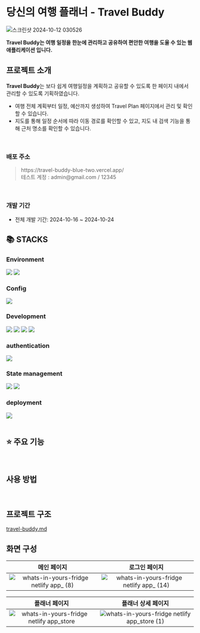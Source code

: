 # 당신의 여행 플래너 - Travel Buddy
![스크린샷 2024-10-12 030526](https://github.com/user-attachments/assets/74536df6-79a0-4c46-af97-070fddad9a8e)

**Travel Buddy는 여행 일정을 한눈에 관리하고 공유하여 편안한 여행을 도울 수 있는 웹 애플리케이션 입니다.**
<br>

## 프로젝트 소개

**Travel Buddy**는 보다 쉽게 여행일정을 계획하고 공유할 수 있도록 한 페이지 내에서 관리할 수 있도록 기획하였습니다.
- 여행 전체 계획부터 일정, 예산까지 생성하여 Travel Plan 페이지에서 관리 및 확인할 수 있습니다.
- 지도를 통해 일정 순서에 따라 이동 경로를 확인할 수 있고, 지도 내 검색 기능을 통해 근처 명소를 확인할 수 있습니다.
<br>

### 배포 주소

> <div>https://travel-buddy-blue-two.vercel.app/</div>
> 테스트 계정 : admin@gmail.com / 12345
<br>

### 개발 기간

- 전체 개발 기간: 2024-10-16 ~ 2024-10-24

## 📚 STACKS
### Environment
<img src="https://img.shields.io/badge/git-F05032?style=for-the-badge&logo=git&logoColor=white"> <img src="https://img.shields.io/badge/github-181717?style=for-the-badge&logo=github&logoColor=white">

### Config
<img src="https://img.shields.io/badge/NPM-%23CB3837.svg?style=for-the-badge&logo=npm&logoColor=white">

### Development
<img src="https://img.shields.io/badge/Typescript-3178C6?style=for-the-badge&logo=Typescript&logoColor=white"/> <img src="https://img.shields.io/badge/Next.js-000000?style=for-the-badge&logo=Next.js&logoColor=white"/> <img src="https://img.shields.io/badge/mongoDB-47A248?style=for-the-badge&logo=MongoDB&logoColor=white"> <img src="https://img.shields.io/badge/Tailwind CSS-06B6D4?style=for-the-badge&logo=Tailwind CSS&logoColor=white"/> 

### authentication

<img src="https://img.shields.io/badge/nextauth-191919?style=for-the-badge&logo=nextauth&logoColor=black">

### State management

<img src="https://img.shields.io/badge/zustand-orange?style=for-the-badge&logo=zustand&logoColor=white"> <img src="https://img.shields.io/badge/Tanstack Query-FF4154?style=for-the-badge&logo=TanstackQuery&logoColor=white">


### deployment
<img src="https://img.shields.io/badge/Vercel-000000?style=for-the-badge&logo=Vercel&logoColor=white"/>
<br>
<br>


## ⭐ 주요 기능 
  
<br>

## 사용 방법

<br>


## 프로젝트 구조

[travel-buddy.md](./travel-buddy.txt)

## 화면 구성

|메인 페이지|로그인 페이지|
|:------:|:------:|
|![whats-in-yours-fridge netlify app_ (8)](https://github.com/user-attachments/assets/37007615-07fc-410e-836c-7611e59a4db0)|![whats-in-yours-fridge netlify app_ (14)](https://github.com/user-attachments/assets/d4d163ab-0ee3-41fc-9af4-360fbc8b2538)|

|플래너 페이지|플래너 상세 페이지|
|:------:|:------:|
|![whats-in-yours-fridge netlify app_store](https://github.com/user-attachments/assets/66ba4893-6fee-40fc-b13c-84ba7e06ef75)|![whats-in-yours-fridge netlify app_store (1)](https://github.com/user-attachments/assets/24204e3e-d760-461c-8417-5132645e37e9)|
<br>
